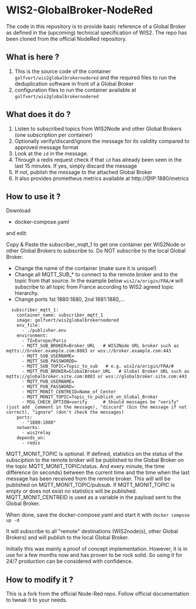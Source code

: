 # WIS2-GlobalBroker-NodeRed

The code in this repository is to provide basic reference of a Global Broker as defined in the (upcoming) technical specification of WIS2.
The repo has been cloned from the official NodeRed repository.

## What is here ?

1. This is the source code of the container `golfvert/wis2globalbrokernodered` and the required files to run the deduplication software in front of a Global Broker
2. configuration files to run the container available at `golfvert/wis2globalbrokernodered`

## What does it do ?

1. Listen to subscribed topics from WIS2Node and other Global Brokers (one subscription per container)
2. Optionally verify/discard/ignore the message for its validity compared to approved message format
3. Look at the `id` in the message. 
4. Through a redis request check if that `id` has already been seen in the last 15 minutes. If yes, simply discard the message
5. If not, publish the message to the attached Global Broker
6. It also provides prometheus metrics available at http://@IP:1880/metrics

## How to use it ?

Download 
- docker-compose.yaml

and edit:

Copy & Paste the subscriber_mqtt_1 to get one container per WIS2Node or other Global Brokers to subscribe to. Do NOT subscribe to the local Global Broker.
- Change the name of the container (make sure it is unique!)
- Change all MQTT_SUB_* to connect to the remote broker and to the topic from that source. In the example below `wis2/a/origin/FRA/#` will subscribe to all topic from France according to WIS2 agreed topic hierarchy.
- Change ports 1st 1880:1880, 2nd 1881:1880,...

```
  subscriber_mqtt_1:
    container_name: subscriber_mqtt_1
    image: golfvert/wis2globalbrokernodered
    env_file:
      - ./publisher.env
    environment:
      - TZ=Europe/Paris
      - MQTT_SUB_BROKER=Broker_URL   # WIS2Node URL broker such as mqtts://broker.example.com:8883 or wss://broker.example.com:443
      - MQTT_SUB_USERNAME=
      - MQTT_SUB_PASSWORDD=
      - MQTT_SUB_TOPIC=Topic_to_sub   # e.g. wis2/a/origin/FRA/#
      - MQTT_PUB_BROKER=GlobalBroker_URL   # Global Broker URL such as mqtts://globalbroker.site.com:8883 or wss://globalbroker.site.com:443
      - MQTT_PUB_USERNAME=
      - MQTT_PUB_PASSWORD=
      - MQTT_MONIT_CENTREID=Name_of_Center
      - MQTT_MONIT_TOPIC=Topic_to_publish_on_Global_Broker
      - MSG_CHECK_OPTION=verify      # Should messages be "verify" (just add _comment in the message), "discard" (bin the message if not correct), "ignore" (don't check the messages)
    ports:
      - "1880:1880"
    networks:
      - wis2relay
    depends_on:
      - redis
 ```
MQTT_MONIT_TOPIC is optional. If defined, statistics on the status of the subsciption to the remote broker will be published to the Global Broker on the topic MQTT_MONIT_TOPIC/status. And every minute, the time difference (in seconds) between the current time and the time when the last message has been received from the remote broker. This will will be published on MQTT_MONIT_TOPIC/pubsub. If MQTT_MONIT_TOPIC is empty or does not exist no statistics will be published.
MQTT_MONIT_CENTREID is used as a variable in the payload sent to the Global Broker.

When done, save the docker-compose.yaml and start it with `docker compose up -d`

It will subscribe to all "remote" destinations (WIS2node(s), other Global Brokers) and will publish to the local Global Broker.

Initially this was mainly a proof of concept implementation. However, it is in use for a few months now and has proven to be rock solid. So using it for 24/7 production can be considered with confidence.

## How to modify it ?

This is a fork from the official Node-Red repo. Follow official documentation to tweak it to your needs.
